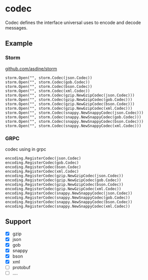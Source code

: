 # codec

Codec defines the interface universal uses to encode and decode messages. 

## Example

### Storm 
 
[github.com/asdine/storm](https://github.com/asdine/storm)
 
```golang
storm.Open("", storm.Codec(json.Codec))
storm.Open("", storm.Codec(gob.Codec))
storm.Open("", storm.Codec(bson.Codec))
storm.Open("", storm.Codec(xml.Codec))
storm.Open("", storm.Codec(gzip.NewGzipCodec(json.Codec)))
storm.Open("", storm.Codec(gzip.NewGzipCodec(gob.Codec)))
storm.Open("", storm.Codec(gzip.NewGzipCodec(bson.Codec)))
storm.Open("", storm.Codec(gzip.NewGzipCodec(xml.Codec)))
storm.Open("", storm.Codec(snappy.NewSnappyCodec(json.Codec)))
storm.Open("", storm.Codec(snappy.NewSnappyCodec(gob.Codec)))
storm.Open("", storm.Codec(snappy.NewSnappyCodec(bson.Codec)))
storm.Open("", storm.Codec(snappy.NewSnappyCodec(xml.Codec)))
```

### GRPC

codec using in grpc

```golang
encoding.RegisterCodec(json.Codec)
encoding.RegisterCodec(gob.Codec)
encoding.RegisterCodec(bson.Codec)
encoding.RegisterCodec(xml.Codec)
encoding.RegisterCodec(gzip.NewGzipCodec(json.Codec))
encoding.RegisterCodec(gzip.NewGzipCodec(gob.Codec))
encoding.RegisterCodec(gzip.NewGzipCodec(bson.Codec))
encoding.RegisterCodec(gzip.NewGzipCodec(xml.Codec))
encoding.RegisterCodec(snappy.NewSnappyCodec(json.Codec))
encoding.RegisterCodec(snappy.NewSnappyCodec(gob.Codec))
encoding.RegisterCodec(snappy.NewSnappyCodec(bson.Codec))
encoding.RegisterCodec(snappy.NewSnappyCodec(xml.Codec))
```

## Support

- [x] gzip
- [x] json
- [x] gob
- [x] snappy
- [x] bson
- [x] xml
- [ ] protobuf
- [ ] ....
